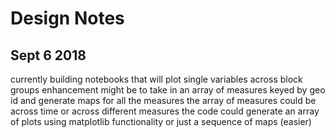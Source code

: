 # Design Notes
## Sept 6 2018
currently building notebooks that will plot single variables across block groups
enhancement might be to take in an array of measures keyed by geo id and generate maps for all the measures
the array of measures could be across time or across different measures
the code could generate an array of plots using matplotlib functionality or just a sequence of maps (easier)
